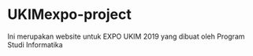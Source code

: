 # UKIMexpo-project
Ini merupakan website untuk EXPO UKIM 2019 yang dibuat oleh Program Studi Informatika
